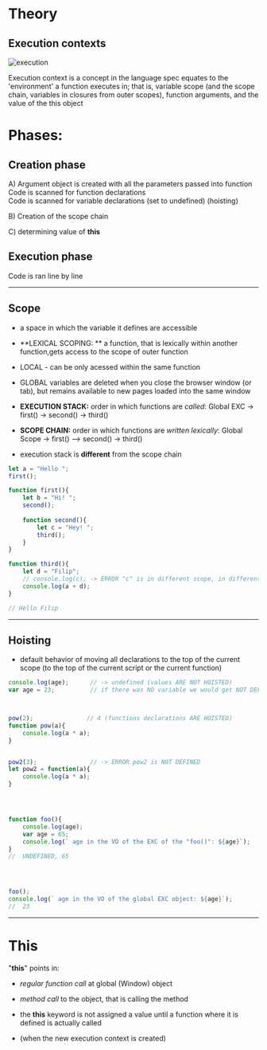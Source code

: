 # Theory

## Execution contexts

![execution](http://i.imgur.com/2gXCI47.png)

Execution context is a concept in the language spec equates to the 'environment' a function executes in; that is, variable scope (and the scope chain, variables in closures from outer scopes), function arguments, and the value of the this object

# Phases:


## Creation phase
A) Argument object is created with all the parameters passed into function  
   Code is scanned for function declarations  
   Code is scanned for variable declarations (set to undefined) (hoisting) 
   
 B) Creation of the scope chain
 
 C) determining value of **this** 


## Execution phase
Code is ran line by line


------------------------------------------------------------------------------------------------------------
## Scope

* a space in which the variable it defines are accessible
* **LEXICAL SCOPING: ** a function, that is lexically within another function,gets access to the scope of outer function
* LOCAL - can be only acessed within the same function
* GLOBAL variables are deleted when you close the browser window (or tab), but remains available to new pages loaded into the same window

* **EXECUTION STACK:** order in which functions are *called*: Global EXC -> first() -> second() -> third()
* **SCOPE CHAIN:** order in which functions are *written lexically*: Global Scope -> first() --> second() -> third()
* execution stack is **different** from the scope chain

```js
let a = "Hello ";
first();

function first(){
    let b = "Hi! ";
    second();
    
    function second(){
        let c = "Hey! ";
        third();
    }
}

function third(){
    let d = "Filip";
    // console.log(c); -> ERROR "c" is in different scope, in differentexecution context
    console.log(a + d);
}

// Hello Filip

```
------------------------------------------------------------------------------------------------------------
## Hoisting
* default behavior of moving all declarations to the top of the current scope (to the top of the current script or the current function)

```js
console.log(age);      // -> undefined (values ARE NOT HOISTED)
var age = 23;          // if there was NO variable we would get NOT DEFINED error



pow(2);               // 4 (functions declarations ARE HOISTED)
function pow(a){
    console.log(a * a);
}


pow2(3);               // -> ERROR pow2 is NOT DEFINED 
let pow2 = function(a){
    console.log(a * a);
}




function foo(){
    console.log(age);
    var age = 65;
    console.log(` age in the VO of the EXC of the "foo()": ${age}`); 
}
//  UNDEFINED, 65




foo();
console.log(` age in the VO of the global EXC object: ${age}`);          
//  23

```


------------------------------------------------------------------------------------------------------------
# This

"**this**" points in:
* *regular function call* at global (Window) object
* *method call* to the object, that is calling the method

* the **this** keyword is not assigned a value until a function where it is defined is actually called 
* (when the new execution context is created)
